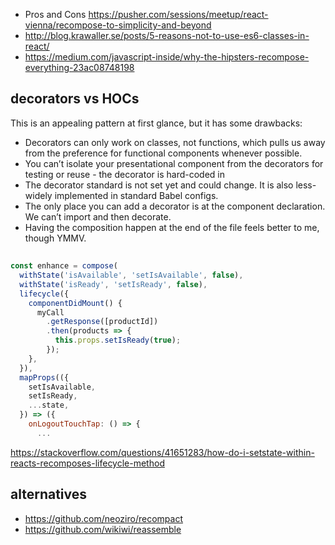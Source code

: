 - Pros and Cons https://pusher.com/sessions/meetup/react-vienna/recompose-to-simplicity-and-beyond
- http://blog.krawaller.se/posts/5-reasons-not-to-use-es6-classes-in-react/
- https://medium.com/javascript-inside/why-the-hipsters-recompose-everything-23ac08748198

## decorators vs HOCs

This is an appealing pattern at first glance, but it has some drawbacks:

- Decorators can only work on classes, not functions, which pulls us away from the preference for functional components whenever possible.
- You can’t isolate your presentational component from the decorators for testing or reuse - the decorator is hard-coded in
- The decorator standard is not set yet and could change. It is also less-widely implemented in standard Babel configs.
- The only place you can add a decorator is at the component declaration. We can’t import and then decorate.
- Having the composition happen at the end of the file feels better to me, though YMMV.


##

```javascript
const enhance = compose(
  withState('isAvailable', 'setIsAvailable', false),
  withState('isReady', 'setIsReady', false),
  lifecycle({
    componentDidMount() {
      myCall
        .getResponse([productId])
        .then(products => {
          this.props.setIsReady(true);
        });
    },
  }),
  mapProps(({
    setIsAvailable,
    setIsReady,
    ...state,
  }) => ({
    onLogoutTouchTap: () => {
      ...
```

https://stackoverflow.com/questions/41651283/how-do-i-setstate-within-reacts-recomposes-lifecycle-method

## alternatives

- https://github.com/neoziro/recompact
- https://github.com/wikiwi/reassemble

